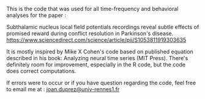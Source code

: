 This is the code that was used for all time-frequency and behavioral analyses for the paper : 

Subthalamic nucleus local field potentials recordings reveal subtle effects of promised reward during conflict resolution in Parkinson's disease.
https://www.sciencedirect.com/science/article/pii/S1053811919303635

It is mostly inspired by Mike X Cohen's code based on published equation described in his book: Analyzing neural time series (MIT Press).
There's definitely room for improvement, especially in the R code, but the code does correct computations.

If errors were to occur or if you have question regarding the code, feel free to email me at : joan.duprez@univ-rennes1.fr
